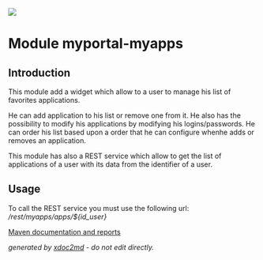 ![](http://dev.lutece.paris.fr/jenkins/buildStatus/icon?job=myapps-module-myportal-myapps-deploy)
# Module myportal-myapps

## Introduction

This module add a widget which allow to a user to manage his list of favorites applications.

He can add application to his list or remove one from it. He also has the possibility to modify his applications by modifying his logins/passwords. He can order his list based upon a order that he can configure whenhe adds or removes an application.

This module has also a REST service which allow to get the list of applications of a user with its data from the identifier of a user.

## Usage

To call the REST service you must use the following url: */rest/myapps/apps/${id_user}* 


[Maven documentation and reports](http://dev.lutece.paris.fr/plugins/module-myportal-myapps/)



 *generated by [xdoc2md](https://github.com/lutece-platform/tools-maven-xdoc2md-plugin) - do not edit directly.*
